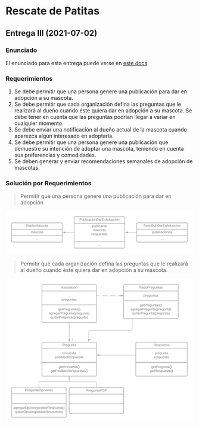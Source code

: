 # Rescate de Patitas

## Entrega III (2021-07-02)

### Enunciado

El enunciado para esta entrega puede verse en [este docs](https://docs.google.com/document/d/1VIW_oYMI213rGapRtj3srDHwxm9OXfN9X-826hyXUv4/edit#heading=h.8an72nimoc9j)

### Requerimientos

1. Se debe permitir que una persona genere una publicación para dar en adopción a su mascota.
2. Se debe permitir que cada organización defina las preguntas que le realizará al dueño cuando éste quiera dar en adopción a su mascota. Se debe tener en cuenta que las preguntas podrían llegar a variar en cualquier momento.
3. Se debe enviar una notificación al dueño actual de la mascota cuando aparezca algún interesado en adoptarla.
4. Se debe permitir que una persona genere una publicación que demuestre su intención de adoptar una mascota, teniendo en cuenta sus preferencias y comodidades.
5. Se deben generar y enviar recomendaciones semanales de adopción de mascotas.

### Solución por Requerimientos

> Permitir que una persona genere una publicación para dar en adopción

![Requerimiento 1](images/03-entrega/01-req.png)

> Permitir que cada organización defina las preguntas que le realizará al dueño cuando éste quiera dar en adopción a su mascota.

![Requerimiento 2](images/03-entrega/02-req.png)

